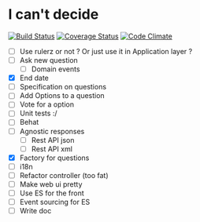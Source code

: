 # I can't decide

[![Build Status](https://travis-ci.org/gbprod/icantdecide.svg?branch=master)](https://travis-ci.org/gbprod/icantdecide)
[![Coverage Status](https://coveralls.io/repos/github/gbprod/icantdecide/badge.svg?branch=master)](https://coveralls.io/github/gbprod/icantdecide?branch=master)
[![Code Climate](https://codeclimate.com/github/gbprod/icantdecide/badges/gpa.svg)](https://codeclimate.com/github/gbprod/icantdecide)

 * [ ] Use rulerz or not ? Or just use it in Application layer ?
 * [ ] Ask new question
    * [ ] Domain events
 * [x] End date 
 * [ ] Specification on questions
 * [ ] Add Options to a question
 * [ ] Vote for a option
 * [ ] Unit tests :/
 * [ ] Behat
 * [ ] Agnostic responses
    * [ ] Rest API json
    * [ ] Rest API xml
 * [x] Factory for questions
 * [ ] i18n
 * [ ] Refactor controller (too fat)
 * [ ] Make web ui pretty
 * [ ] Use ES for the front
 * [ ] Event sourcing for ES
 * [ ] Write doc